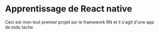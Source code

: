 # Apprentissage de React native
Ceci est mon tout premier projet sur le framework RN et il s'agit d'une app de todo tache
